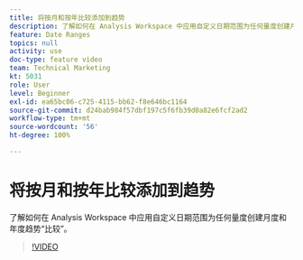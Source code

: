 ```yaml
---
title: 将按月和按年比较添加到趋势
description: 了解如何在 Analysis Workspace 中应用自定义日期范围为任何量度创建月度和年度趋势“比较”。
feature: Date Ranges
topics: null
activity: use
doc-type: feature video
team: Technical Marketing
kt: 5031
role: User
level: Beginner
exl-id: ea65bc06-c725-4115-bb62-f8e646bc1164
source-git-commit: d24bab984f57dbf197c5f6fb39d0a82e6fcf2ad2
workflow-type: tm+mt
source-wordcount: '56'
ht-degree: 100%

---
```


# 将按月和按年比较添加到趋势

了解如何在 Analysis Workspace 中应用自定义日期范围为任何量度创建月度和年度趋势“比较”。

>[!VIDEO](https://video.tv.adobe.com/v/37186/?quality=12&learn=on&captions=chi_hans)
